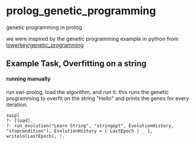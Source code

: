 # prolog_genetic_programming
genetic programming in prolog

we were inspired by the genetic programming example in python from [lowerkey/genetic_programming](https://github.com/lowerkey/genetic_programming)


## Example Task, Overfitting on a string

#### running manually

run swi-prolog, load the algorithm, and run it.
this runs the genetic programming to overfit on the string "Hello" and prints the genes for every iteration.

``` 
swipl
?- [load].
?- run_evolution("Learn String", "stringopt", EvolutionHistory, "stopcondition"), EvolutionHistory = [ LastEpoch | _ ], writeln(LastEpoch), !.
```
